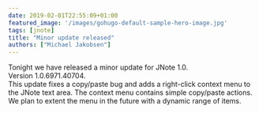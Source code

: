 ```yaml
---
date: 2019-02-01T22:55:09+01:00
featured_image: '/images/gohugo-default-sample-hero-image.jpg'
tags: [jnote]
title: "Minor update released"
authors: ["Michael Jakobsen"]
---
```


Tonight we have released a minor update for JNote 1.0.  
Version 1.0.6971.40704.  
This update fixes a copy/paste bug and adds a right-click context menu to the JNote text area. The context menu contains simple copy/paste actions. We plan to extent the menu in the future with a dynamic range of items. 